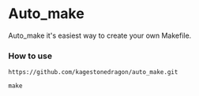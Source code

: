 # Auto_make


Auto_make it's easiest way to create your own Makefile.

### How to use

```
https://github.com/kagestonedragon/auto_make.git

make
```


